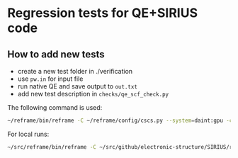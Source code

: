 # Regression tests for QE+SIRIUS code

## How to add new tests
 * create a new test folder in ./verification
 * use `pw.in` for input file
 * run native QE and save output to `out.txt`
 * add new test description in `checks/qe_scf_check.py`

The following command is used:
```bash
~/reframe/bin/reframe -C ~/reframe/config/cscs.py --system=daint:gpu -c ./checks -p PrgEnv-intel -R -r --tag serial --exec-policy=async --prefix $SCRATCH/reframe
```

For local runs:
```bash
~/src/reframe/bin/reframe -C ~/src/github/electronic-structure/SIRIUS/reframe/config.py --system=osx -c ./checks -p PrgEnv-gnu -R -r --tag serial --prefix /tmp/reframe -v
```
